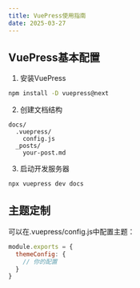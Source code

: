 ```yaml
---
title: VuePress使用指南
date: 2025-03-27
---
```


## VuePress基本配置

1. 安装VuePress
```bash
npm install -D vuepress@next
```

2. 创建文档结构
```
docs/
  .vuepress/
    config.js
  _posts/
    your-post.md
```

3. 启动开发服务器
```bash
npx vuepress dev docs
```

## 主题定制

可以在.vuepress/config.js中配置主题：
```javascript
module.exports = {
  themeConfig: {
    // 你的配置
  }
}
